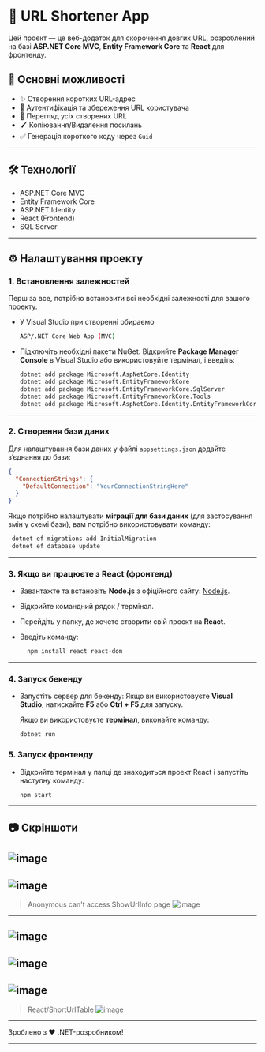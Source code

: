 # 🔗 URL Shortener App

Цей проєкт — це веб-додаток для скорочення довгих URL, розроблений на базі **ASP.NET Core MVC**, **Entity Framework Core** та **React** для фронтенду.

## 🚀 Основні можливості

- ✨ Створення коротких URL-адрес
- 🔐 Аутентифікація та збереження URL користувача
- 📜 Перегляд усіх створених URL
- 🖌️ Копіювання/Видалення посилань
- ✅ Генерація короткого коду через `Guid`
---

## 🛠️ Технології

- ASP.NET Core MVC
- Entity Framework Core
- ASP.NET Identity
- React (Frontend)
- SQL Server
---

## ⚙️ Налаштування проекту
### 1. Встановлення залежностей

Перш за все, потрібно встановити всі необхідні залежності для вашого проекту.

- У Visual Studio при створенні обираємо 

    ```bash
    ASP/.NET Core Web App (MVC)
    ```

- Підключіть необхідні пакети NuGet. Відкрийте **Package Manager Console** в Visual Studio або використовуйте термінал, і введіть:

    ```bash
    dotnet add package Microsoft.AspNetCore.Identity
    dotnet add package Microsoft.EntityFrameworkCore
    dotnet add package Microsoft.EntityFrameworkCore.SqlServer
    dotnet add package Microsoft.EntityFrameworkCore.Tools
    dotnet add package Microsoft.AspNetCore.Identity.EntityFrameworkCore
    ```
---
### 2. Створення бази даних

Для налаштування бази даних у файлі `appsettings.json` додайте з’єднання до бази:

```json
{
  "ConnectionStrings": {
    "DefaultConnection": "YourConnectionStringHere"
  }
}
```
Якщо потрібно налаштувати **міграції для бази даних** (для застосування змін у схемі бази), вам потрібно використовувати команду:

   ```bash
    dotnet ef migrations add InitialMigration
    dotnet ef database update
   ```
---
### 3. Якщо ви працюєте з **React** (фронтенд)

- Завантажте та встановіть **Node.js** з офіційного сайту: [Node.js](https://nodejs.org/).
- Відкрийте командний рядок / термінал.
- Перейдіть у папку, де хочете створити свій проєкт на **React**.
- Введіть команду:

  ```bash
    npm install react react-dom
  ```
---
### 4. Запуск бекенду

- Запустіть сервер для бекенду:
  Якщо ви використовуєте **Visual Studio**, натискайте **F5** або **Ctrl + F5** для запуску.
  
  Якщо ви використовуєте **термінал**, виконайте команду:
  ```bash
  dotnet run
  ```

### 5. Запуск фронтенду

- Відкрийте термінал у папці де знаходиться проект React і запустіть наступну команду:
    ```bash
    npm start
    ```
---

## 📷 Скріншоти

![image](https://github.com/user-attachments/assets/1e52766f-7fa2-4df3-866d-ff87806ccbb8)
---
![image](https://github.com/user-attachments/assets/0a8e0283-540e-47e0-87cb-c2689040695d)
---
> Anonymous can't access ShowUrlInfo page
![image](https://github.com/user-attachments/assets/f50f483a-2293-4a28-aca3-9fa15d19543e)
---
![image](https://github.com/user-attachments/assets/344ebde3-2772-4eca-bff8-64d95812daf2)
---
![image](https://github.com/user-attachments/assets/7fe8edc6-fe31-45d5-adbb-db9f9bd92a3c)
---
![image](https://github.com/user-attachments/assets/bb2fec4b-e2cc-451c-b2e0-31c89d6f331c)
---
>React/ShortUrlTable
![image](https://github.com/user-attachments/assets/d4b44395-6d88-41fe-98ce-7e1e8670cb40)

---

Зроблено з ❤️ .NET-розробником!

---------------------------------------------

